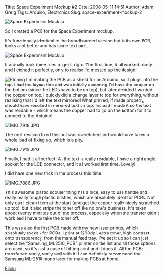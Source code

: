 Title: Space Experiment Mockup #2
Date: 2008-05-11 14:51
Author: Adam Greig
Tags: Arduino, Electronics
Slug: space-experiment-mockup-2

![Space Experiment Mockup](https://static.flickr.com/2257/2483123784_626a5e7232.jpg)

So I created a PCB for the Space Experiment mockup.

It's functionally identical to the breadboarded version but is its own
PCB, looks a lot better and has some text on it.

![Space Experiment Mockup](https://static.flickr.com/3224/2483135246_61e95f2443.jpg)

It actually took three tries to get it right. The first time, it all
worked nicely and I etched it perfectly, only to realise I'd messed up
the design!

![Etching](https://static.flickr.com/3126/2481064371_257a31ca60.jpg)
I'm making the PCB as a shield for an Arduino, so it plugs into the
top. I had the layout fine and was initially assuming I'd have the
copper on the bottom (since the LEDs have to be on top), but later
decided I wanted the copper on top. I quickly did a change layer to top
for everything, without realising that I'd left the text mirrored! What
printed, if made properly, should have resulted in mirrored text on top.
Instead I made it so the text was readable - which means the copper had
to go on the bottom for it to connect to the Arduino!

![IMG\_7918.JPG](https://static.flickr.com/3164/2482561537_334c578b21.jpg)

The next revision fixed this but was overetched and would have taken a
whole load of fixing up, which is a pity.

![IMG\_7919.JPG](https://static.flickr.com/3296/2483379068_f8cce7f92c.jpg)

Finally, I had it all perfect! All the text is really readable, I have a
right angle socket for the LCD connector, and it all worked first time.
Lovely!

I did have one new trick in the process this time:

![IMG\_7886.JPG](https://static.flickr.com/3202/2481109535_5418e97032.jpg)

This awesome plastic scourer thing has a nice, easy to use handle and
really really tough plastic bristles, which are absolutely ideal for
PCBs. Not only can I clean them at the start (and get the copper really
nicely scratched up too), but it also strips the toner off like no one's
business. It's taken about twenty minutes out of the process, especially
when the transfer didn't work and I have to take the toner off.

This was also the first PCB made with my new laser printer, which
absolutely rocks - for PCBs, I print at 1200dpi, extra toner, high
contrast, onto transparency, from the manual feed tray. I've set it up
so I can just select the "Samsung\_ML2510\_PCB" printer on the list and
all those options are used, so it's just a case of hitting print and it
does it. All the PCBs transferred really, really well with it! I can
definitely recommend the Samsung ML-2510 mono laser for making PCBs at
home.

[Flickr](http://www.flickr.com/photos/7320302@N07/2483123784/)
